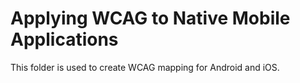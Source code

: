 # Applying WCAG to Native Mobile Applications

This folder is used to create WCAG mapping for Android and iOS.
